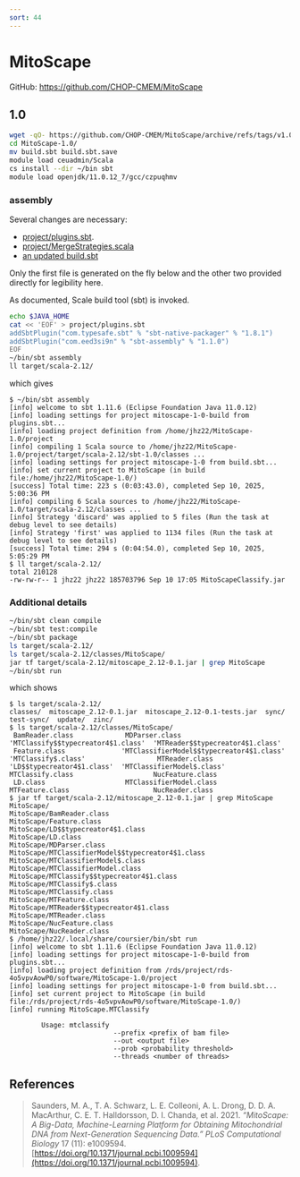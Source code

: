 ```yaml
---
sort: 44
---
```


# MitoScape

GitHub: <https://github.com/CHOP-CMEM/MitoScape>

## 1.0

```bash
wget -qO- https://github.com/CHOP-CMEM/MitoScape/archive/refs/tags/v1.0.tar.gz | tar xvfz -
cd MitoScape-1.0/
mv build.sbt build.sbt.save
module load ceuadmin/Scala
cs install --dir ~/bin sbt
module load openjdk/11.0.12_7/gcc/czpuqhmv
```

### assembly

Several changes are necessary:

- [project/plugins.sbt](files/MitoScape-1.0/project/plugins.sbt).
- [project/MergeStrategies.scala](files/MitoScape-1.0/project/MergeStrategies.scala)
- [an updated build.sbt](files/MitoScape-1.0/build.sbt)

Only the first file is generated on the fly below and the other two provided directly for legibility here.

As documented, Scale build tool (sbt) is invoked.

```bash
echo $JAVA_HOME
cat << 'EOF' > project/plugins.sbt
addSbtPlugin("com.typesafe.sbt" % "sbt-native-packager" % "1.8.1")
addSbtPlugin("com.eed3si9n" % "sbt-assembly" % "1.1.0")
EOF
~/bin/sbt assembly
ll target/scala-2.12/
```

which gives

```
$ ~/bin/sbt assembly
[info] welcome to sbt 1.11.6 (Eclipse Foundation Java 11.0.12)
[info] loading settings for project mitoscape-1-0-build from plugins.sbt...
[info] loading project definition from /home/jhz22/MitoScape-1.0/project
[info] compiling 1 Scala source to /home/jhz22/MitoScape-1.0/project/target/scala-2.12/sbt-1.0/classes ...
[info] loading settings for project mitoscape-1-0 from build.sbt...
[info] set current project to MitoScape (in build file:/home/jhz22/MitoScape-1.0/)
[success] Total time: 223 s (0:03:43.0), completed Sep 10, 2025, 5:00:36 PM
[info] compiling 6 Scala sources to /home/jhz22/MitoScape-1.0/target/scala-2.12/classes ...
[info] Strategy 'discard' was applied to 5 files (Run the task at debug level to see details)
[info] Strategy 'first' was applied to 1134 files (Run the task at debug level to see details)
[success] Total time: 294 s (0:04:54.0), completed Sep 10, 2025, 5:05:29 PM
$ ll target/scala-2.12/
total 210128
-rw-rw-r-- 1 jhz22 jhz22 185703796 Sep 10 17:05 MitoScapeClassify.jar
```

### Additional details

```bash
~/bin/sbt clean compile
~/bin/sbt test:compile
~/bin/sbt package
ls target/scala-2.12/
ls target/scala-2.12/classes/MitoScape/
jar tf target/scala-2.12/mitoscape_2.12-0.1.jar | grep MitoScape
~/bin/sbt run
```

which shows

```
$ ls target/scala-2.12/
classes/  mitoscape_2.12-0.1.jar  mitoscape_2.12-0.1-tests.jar  sync/  test-sync/  update/  zinc/
$ ls target/scala-2.12/classes/MitoScape/
 BamReader.class             MDParser.class                            'MTClassify$$typecreator4$1.class'  'MTReader$$typecreator4$1.class'
 Feature.class              'MTClassifierModel$$typecreator4$1.class'  'MTClassify$.class'                  MTReader.class
'LD$$typecreator4$1.class'  'MTClassifierModel$.class'                  MTClassify.class                    NucFeature.class
 LD.class                    MTClassifierModel.class                    MTFeature.class                     NucReader.class
$ jar tf target/scala-2.12/mitoscape_2.12-0.1.jar | grep MitoScape
MitoScape/
MitoScape/BamReader.class
MitoScape/Feature.class
MitoScape/LD$$typecreator4$1.class
MitoScape/LD.class
MitoScape/MDParser.class
MitoScape/MTClassifierModel$$typecreator4$1.class
MitoScape/MTClassifierModel$.class
MitoScape/MTClassifierModel.class
MitoScape/MTClassify$$typecreator4$1.class
MitoScape/MTClassify$.class
MitoScape/MTClassify.class
MitoScape/MTFeature.class
MitoScape/MTReader$$typecreator4$1.class
MitoScape/MTReader.class
MitoScape/NucFeature.class
MitoScape/NucReader.class
$ /home/jhz22/.local/share/coursier/bin/sbt run
[info] welcome to sbt 1.11.6 (Eclipse Foundation Java 11.0.12)
[info] loading settings for project mitoscape-1-0-build from plugins.sbt...
[info] loading project definition from /rds/project/rds-4o5vpvAowP0/software/MitoScape-1.0/project
[info] loading settings for project mitoscape-1-0 from build.sbt...
[info] set current project to MitoScape (in build file:/rds/project/rds-4o5vpvAowP0/software/MitoScape-1.0/)
[info] running MitoScape.MTClassify

        Usage: mtclassify
                          --prefix <prefix of bam file>
                          --out <output file>
                          --prob <probability threshold>
                          --threads <number of threads>

```

## References

> Saunders, M. A., T. A. Schwarz, L. E. Colleoni, A. L. Drong, D. D. A. MacArthur, C. E. T. Halldorsson, D. I. Chanda, et al. 2021. *“MitoScape: A Big-Data, Machine-Learning Platform for Obtaining Mitochondrial DNA from Next-Generation Sequencing Data.”* *PLoS Computational Biology* 17 (11): e1009594. [https://doi.org/10.1371/journal.pcbi.1009594](https://doi.org/10.1371/journal.pcbi.1009594).
